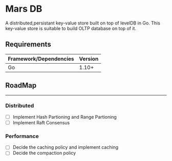 # Mars DB
A distributed,persistant key-value store built on top of levelDB in Go.
This key-value store is suitable to build OLTP database on top of it.

## Requirements
|Framework/Dependencies | Version|
| :--- | :--- |
| Go | 1.10+ |

## RoadMap
__________________________

### Distributed
- [ ] Implement Hash Partioning and Range Partioning
- [ ] Implement Raft Consensus

### Performance
- [ ] Decide the caching policy and implement caching
- [ ] Decide the compaction policy
